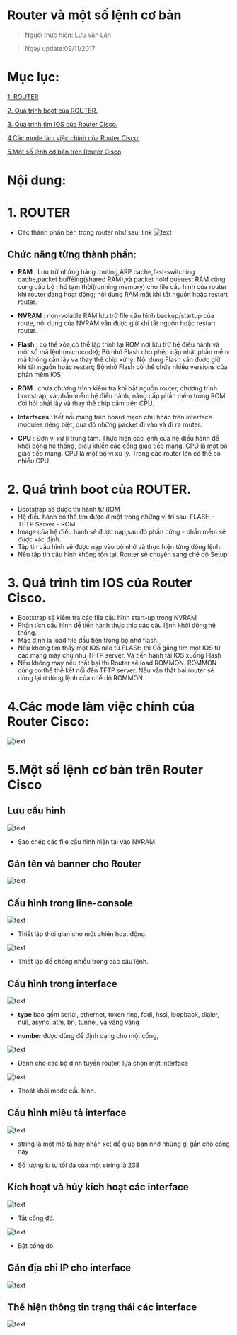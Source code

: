 # Router và một số lệnh cơ bản

>Người thực hiện: Lưu Văn Lân

>Ngày update:09/11/2017

# Mục lục:

[1. ROUTER](#1)

[2. Quá trình boot của ROUTER.](#2)

[3. Quá trình tìm IOS của Router Cisco.](#3)

[4.Các mode làm việc chính của Router Cisco:](#4)

[5.Một số lệnh cơ bản trên Router Cisco](#5)


# Nội dung:

<a name="1"></a> 
# 1. ROUTER
- Các thành phần bên trong router như sau:
link
![text](https://i.imgur.com/pOaAuu7.png)

## Chức năng từng thành phần:
- **RAM** : Lưu trữ những bảng routing,ARP cache,fast-switching cache,packet buffẻing(shared RAM),và packet hold queues; RAM cũng cung cấp bộ nhớ tạm thời(running memory) cho file cấu hinh của router khi router đang hoạt động; nội dung RAM mất khi tắt nguồn hoặc restart router.

- **NVRAM** : non-volatile RAM lưu trữ file cấu hình backup/startup của route, nội dung của NVRAM vẫn được giữ khi tắt nguồn hoặc restart router.

- **Flash** : có thể xóa,có thể lập trình lại ROM nơi lưu trữ hệ điều hành và một số mã lệnh(microcode); Bộ nhớ Flash cho phép cập nhật phần mềm mà không cần lấy và thay thế chip xử lý; Nội dung Flash vẫn được giữ khi tắt nguồn hoặc restart; Bộ nhớ Flash có thể chứa nhiều versions của phần mềm IOS.

- **ROM** : chứa chương trình kiểm tra khi bật nguồn router, chương trình bootstrap, và phần mềm hệ điều hành, nâng cấp phần mềm trong ROM đòi hỏi phải lấy và thay thế chip cắm trên CPU.

- **Interfaces** : Kết nối mạng trên board mạch chủ hoặc trên interface modules riêng biệt, qua đó những packet đi vào và đi ra router.

- **CPU** : Đơn vị xử lí trung tâm. Thực hiện các lệnh của hệ điều hành để khởi động hệ thống, điều khiển các cổng giao tiếp mạng. CPU là một bộ giao tiếp mạng. CPU là một bộ vi xử lý. Trong các router lớn có thể có nhiều CPU.

<a name="2"></a>
# 2. Quá trình boot của ROUTER.
- Bootstrap sẽ được thi hành từ ROM
- Hệ điều hành có thể tìm được ở một trong những vị trí sau: FLASH - TFTP Server - ROM
- Image của hệ điều hành sẽ được nạp,sau đó phần cứng - phần mềm sẽ được xác định.
- Tập tin cấu hình sẽ được nạp vào bộ nhớ và thực hiện từng dòng lệnh.
- Nếu tập tin cấu hình không tồn tại, Router sẽ chuyển sang chế dộ Setup

<a name="3"></a>
# 3. Quá trình tìm IOS của Router Cisco.
- Bootstrap sẽ kiểm tra các file cấu hình start-up trong NVRAM
- Phân tích cấu hình để tiến hành thực thic các câu lệnh khởi động hệ thống.
- Mặc định là loađ file  đầu tiên trong bộ nhớ flash.
- Nếu không tìm thấy một IOS nào từ FLASH thì Cố gắng tìm một IOS từ các mạng máy chủ như TFTP server. Và tiến hành tải IOS xuống Flash
- Nếu không may nếu thất bại thì Router sẽ load ROMMON. ROMMON cũng có thể thể kết nối đến TFTP server. Nếu vẫn thất bại router sẽ dừng lại ở dòng lệnh của chế dộ ROMMON.

<a name="4"></a>
# 4.Các mode làm việc chính của Router Cisco:
![text](https://i.imgur.com/Tgo3tFf.png)

<a name="5"></a>
# 5.Một số lệnh cơ bản trên Router Cisco

## Lưu cấu hình
![text](https://i.imgur.com/XjK1s3E.png)

- Sao chép các file cấu hình hiện tại vào NVRAM.

## Gán tên và banner cho Router
![text](https://i.imgur.com/KfLUxSr.png)

## Cấu hình trong line-console

![text](https://i.imgur.com/k7pKH3g.png)

- Thiết lập thời gian cho một phiên hoạt động.

![text](https://i.imgur.com/hmK9G1L.png)

- Thiết lập để chống nhiễu trong các câu lệnh.

## Cấu hình trong interface
![text](https://i.imgur.com/nOQ2jqS.png)

- **type** bao gồm serial, ethernet, token ring, fddi, hssi,
loopback, dialer, null, async, atm, bri, tunnel, và vâng vâng

- **number** được dùng để định dạng cho một cổng,

![text](https://i.imgur.com/ptnA0fK.png)

- Dành cho các bộ định tuyến router, lựa chọn một interface

![text](https://i.imgur.com/VazfDcH.png)

- Thoát khỏi mode cấu hình.

## Cấu hình miêu tả interface
![text](https://i.imgur.com/zYXDvyg.png)

- string là một mô tả hay nhận xét để giúp bạn nhớ những gì gắn cho cổng này

- Số lượng kí tự tối đa của một string là 238

## Kích hoạt và hủy kích hoạt các interface
![text](https://i.imgur.com/jrOqFqV.png)

- Tắt cổng đó.

![text](https://i.imgur.com/GNoOGTw.png)

- Bật cổng đó.

## Gán địa chỉ IP cho interface
![text](https://i.imgur.com/LL6L1uK.png)

## Thể hiện thông tin trạng thái các interface
![text](https://i.imgur.com/qBg2iW2.png)

